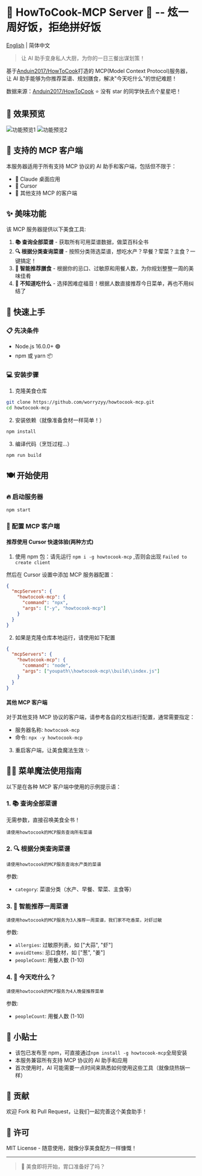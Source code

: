 # 🍳 HowToCook-MCP Server 🥘 -- 炫一周好饭，拒绝拼好饭

[English](./README_EN.md) | 简体中文

> 让 AI 助手变身私人大厨，为你的一日三餐出谋划策！

基于[Anduin2017/HowToCook](https://github.com/Anduin2017/HowToCook)打造的
MCP(Model Context Protocol)服务器，让 AI
助手能够为你推荐菜谱、规划膳食，解决"今天吃什么"的世纪难题！

数据来源：[Anduin2017/HowToCook](https://github.com/Anduin2017/HowToCook) ⭐
没有 star 的同学快去点个星星吧！

## 📸 效果预览

![功能预览1](https://mp-bc8d1f0a-3356-4a4e-8592-f73a3371baa2.cdn.bspapp.com/npm/1.png)
![功能预览2](https://mp-bc8d1f0a-3356-4a4e-8592-f73a3371baa2.cdn.bspapp.com/npm/2.png)

## 🔌 支持的 MCP 客户端

本服务器适用于所有支持 MCP 协议的 AI 助手和客户端，包括但不限于：

- 🤖 Claude 桌面应用
- 📝 Cursor
- 💼 其他支持 MCP 的客户端

## ✨ 美味功能

该 MCP 服务器提供以下美食工具:

1. **📚 查询全部菜谱** - 获取所有可用菜谱数据，做菜百科全书
2. **🔍 根据分类查询菜谱** -
   按照分类筛选菜谱，想吃水产？早餐？荤菜？主食？一键搞定！
3. **🧩 智能推荐膳食** -
   根据你的忌口、过敏原和用餐人数，为你规划整整一周的美味佳肴
4. **🎲 不知道吃什么** -
   选择困难症福音！根据人数直接推荐今日菜单，再也不用纠结了

## 🚀 快速上手

### 📋 先决条件

- Node.js 16.0.0+ 🟢
- npm 或 yarn 📦

### 💻 安装步骤

1. 克隆美食仓库

```bash
git clone https://github.com/worryzyy/howtocook-mcp.git
cd howtocook-mcp
```

2. 安装依赖（就像准备食材一样简单！）

```bash
npm install
```

3. 编译代码（烹饪过程...）

```bash
npm run build
```

## 🍽️ 开始使用

### 🔥 启动服务器

```bash
npm start
```

### 🔧 配置 MCP 客户端

#### 推荐使用 Cursor 快速体验(两种方式)

1. 使用 npm 包：请先运行 `npm i -g howtocook-mcp` ,否则会出现
   `Failed to create client`

然后在 Cursor 设置中添加 MCP 服务器配置：

```json
{
  "mcpServers": {
    "howtocook-mcp": {
      "command": "npx",
      "args": ["-y", "howtocook-mcp"]
    }
  }
}
```

2. 如果是克隆仓库本地运行，请使用如下配置

```json
{
  "mcpServers": {
    "howtocook-mcp": {
      "command": "node",
      "args": ["youpath\\howtocook-mcp\\build\\index.js"]
    }
  }
}
```

#### 其他 MCP 客户端

对于其他支持 MCP 协议的客户端，请参考各自的文档进行配置，通常需要指定：

- 服务器名称: `howtocook-mcp`
- 命令: `npx -y howtocook-mcp`

3. 重启客户端，让美食魔法生效 ✨

## 🧙‍♂️ 菜单魔法使用指南

以下是在各种 MCP 客户端中使用的示例提示语：

### 1. 📚 查询全部菜谱

无需参数，直接召唤美食全书！

```
请使用howtocook的MCP服务查询所有菜谱
```

### 2. 🔍 根据分类查询菜谱

```
请使用howtocook的MCP服务查询水产类的菜谱
```

参数:

- `category`: 菜谱分类（水产、早餐、荤菜、主食等）

### 3. 🧩 智能推荐一周菜谱

```
请使用howtocook的MCP服务为3人推荐一周菜谱，我们家不吃香菜，对虾过敏
```

参数:

- `allergies`: 过敏原列表，如 ["大蒜", "虾"]
- `avoidItems`: 忌口食材，如 ["葱", "姜"]
- `peopleCount`: 用餐人数 (1-10)

### 4. 🎲 今天吃什么？

```
请使用howtocook的MCP服务为4人晚餐推荐菜单
```

参数:

- `peopleCount`: 用餐人数 (1-10)

## 📝 小贴士

- 该包已发布至 npm，可直接通过`npm install -g howtocook-mcp`全局安装
- 本服务兼容所有支持 MCP 协议的 AI 助手和应用
- 首次使用时，AI 可能需要一点时间来熟悉如何使用这些工具（就像烧热锅一样）

## 🤝 贡献

欢迎 Fork 和 Pull Request，让我们一起完善这个美食助手！

## 📄 许可

MIT License - 随意使用，就像分享美食配方一样慷慨！

---

> 🍴 美食即将开始，胃口准备好了吗？
